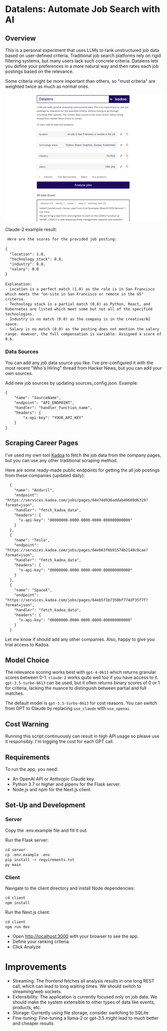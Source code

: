 # Datalens: Automate Job Search with AI

## Overview

This is a personal experiment that uses LLMs to rank unstructured job data based on user-defined criteria. 
Traditional job search platforms rely on rigid filtering systems, but many users lack such concrete criteria.
Datalens lets you define your preferences in a more natural way and then rates each job postings based on the relevance.

Some criteria might be more important than others, so "must criteria" are weighted twice as much as normal ones.

![Datalens Preview](https://github.com/AdrianKrebs/datalens/blob/master/client/public/preview.png)

Claude-2 example result:
```
 Here are the scores for the provided job posting:
 
{
  "location": 1.0,
  "technology_stack": 0.8,
  "industry": 0.0,
  "salary": 0.0 
}

Explanation:
- Location is a perfect match (1.0) as the role is in San Francisco which meets the "on-site in San Francisco or remote in the US" criteria.
- Technology stack is a partial match (0.8) as Python, React, and Kubernetes are listed which meet some but not all of the specified technologies. 
- Industry is no match (0.0) as the company is in the creative/AI space.
- Salary is no match (0.0) as the posting does not mention the salary range. However, the full compensation is variable. Assigned a score of 0.6.
```

### Data Sources
You can add any job data source you like. 
I've pre-configured it with the most recent "Who's Hiring" thread from Hacker News, but you can add your own sources.

Add new job sources by updating sources_config.json. Example:
```
{
    "name": "SourceName",
    "endpoint": "API_ENDPOINT",
    "handler": "handler_function_name",
    "headers": {
        "x-api-key": "YOUR_API_KEY"
    }
}
```

## Scraping Career Pages
I've used my own tool [Kadoa](https://kadoa.com) to fetch the job data from the company pages, but you can use any other traditional scraping method.

Here are some ready-made public endpoints for getting the all job postings from these companies (updated daily):
```
  {
    "name": "Anduril",
    "endpoint": "https://services.kadoa.com/jobs/pages/64e74d936addab49669d6319?format=json",
    "handler": "fetch_kadoa_data",
    "headers": {
      "x-api-key": "00000000-0000-0000-0000-000000000000"
    }
  },
  {
    "name": "Tesla",
    "endpoint": "https://services.kadoa.com/jobs/pages/64eb63f6b91574b2149c0cae?format=json",
    "handler": "fetch_kadoa_data",
    "headers": {
      "x-api-key": "00000000-0000-0000-0000-000000000000"
    }
  },
  {
    "name": "SpaceX",
    "endpoint": "https://services.kadoa.com/jobs/pages/64eb5f1b7350bf774df35f7f?format=json",
    "handler": "fetch_kadoa_data",
    "headers": {
      "x-api-key": "00000000-0000-0000-0000-000000000000"
    }
  }
```

Let me know if should add any other companies. Also, happy to give you trial access to Kadoa.

## Model Choice
The relevance scoring works best with `gpt-4-0613` which returns granular scores between 0-1. `claude-2` works quite well too if you have access to it.
 `gpt-3.5-turbo-0613` can be used, but it often returns binary scores of 0 or 1 for criteria, lacking the nuance to distinguish between partial and full matches. 

The default model is `gpt-3.5-turbo-0613` for cost reasons. You can switch from GPT to Claude by replacing `use_claude` with `use_openai`.


## Cost Warning
Running this script continuously can result in high API usage so please use it responsibly. 
I'm logging the cost for each GPT call.



## Requirements

To run the app, you need:

- An OpenAI API or Anthropic Claude key.
- Python 3.7 or higher and pipenv for the Flask server.
- Node.js and npm for the Next.js client.

## Set-Up and Development

### Server

Copy the .env.example file and fill it out.

Run the Flask server:

```
cd server
cp .env.example .env
pip install -r requirements.txt
py main
```


### Client

Navigate to the client directory and install Node dependencies:

```
cd client
npm install
```

Run the Next.js client:

```
cd client
npm run dev
```

- Open [http://localhost:3000](http://localhost:3000) with your browser to see the app.
- Define your ranking criteria
- Click Analyze

# Improvements
- Streaming: The frontend fetches all analysis results in one long REST call, which can lead to long waiting times. We should switch to streaming/web sockets.
- Extensibility: The application is currently focused only on job data. We should make the system extensible to other types of data like events, products, etc.
- Storage: Currently using file storage, consider switching to SQLite
- Fine-tuning: Fine-tuning a llama-2 or gpt-3.5 might lead to much better and cheaper results 
